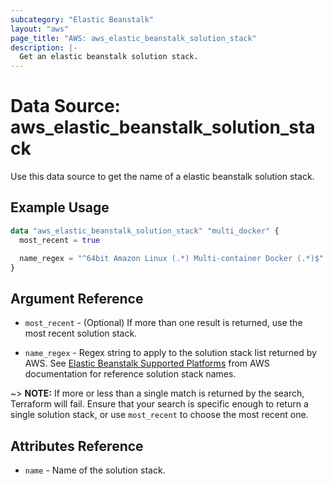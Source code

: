 ```yaml
---
subcategory: "Elastic Beanstalk"
layout: "aws"
page_title: "AWS: aws_elastic_beanstalk_solution_stack"
description: |-
  Get an elastic beanstalk solution stack.
---
```


# Data Source: aws_elastic_beanstalk_solution_stack

Use this data source to get the name of a elastic beanstalk solution stack.

## Example Usage

```terraform
data "aws_elastic_beanstalk_solution_stack" "multi_docker" {
  most_recent = true

  name_regex = "^64bit Amazon Linux (.*) Multi-container Docker (.*)$"
}
```

## Argument Reference

* `most_recent` - (Optional) If more than one result is returned, use the most
recent solution stack.

* `name_regex` - Regex string to apply to the solution stack list returned
by AWS. See [Elastic Beanstalk Supported Platforms][beanstalk-platforms] from
AWS documentation for reference solution stack names.

~> **NOTE:** If more or less than a single match is returned by the search,
Terraform will fail. Ensure that your search is specific enough to return
a single solution stack, or use `most_recent` to choose the most recent one.

## Attributes Reference

* `name` - Name of the solution stack.

[beanstalk-platforms]: https://docs.aws.amazon.com/elasticbeanstalk/latest/dg/concepts.platforms.html "AWS Elastic Beanstalk Supported Platforms documentation"

